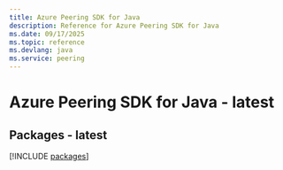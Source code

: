 ```yaml
---
title: Azure Peering SDK for Java
description: Reference for Azure Peering SDK for Java
ms.date: 09/17/2025
ms.topic: reference
ms.devlang: java
ms.service: peering
---
```

# Azure Peering SDK for Java - latest
## Packages - latest
[!INCLUDE [packages](peering-index.md)]